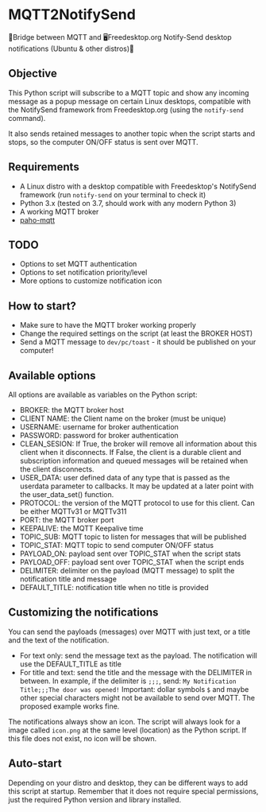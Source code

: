 # MQTT2NotifySend

🌉Bridge between MQTT and 🖥️Freedesktop.org Notify-Send desktop notifications (Ubuntu &amp; other distros)🐧

## Objective

This Python script will subscribe to a MQTT topic and show any incoming message as a popup message on certain Linux desktops, compatible with the NotifySend framework from Freedesktop.org (using the `notify-send` command).

It also sends retained messages to another topic when the script starts and stops, so the computer ON/OFF status is sent over MQTT.

## Requirements

- A Linux distro with a desktop compatible with Freedesktop's NotifySend framework (run `notify-send` on your terminal to check it)
- Python 3.x (tested on 3.7, should work with any modern Python 3)
- A working MQTT broker
- [paho-mqtt](https://pypi.org/project/paho-mqtt/)

## TODO

- Options to set MQTT authentication
- Options to set notification priority/level
- More options to customize notification icon

## How to start?

- Make sure to have the MQTT broker working properly
- Change the required settings on the script (at least the BROKER HOST)
- Send a MQTT message to `dev/pc/toast` - it should be published on your computer!

## Available options

All options are available as variables on the Python script:

- BROKER: the MQTT broker host
- CLIENT NAME: the Client name on the broker (must be unique)
- USERNAME: username for broker authentication
- PASSWORD: password for broker authentication
- CLEAN_SESION: If True, the broker will remove all information about this client when it disconnects. If False, the client is a durable client and subscription information and queued messages will be retained when the client disconnects.
- USER_DATA: user defined data of any type that is passed as the userdata parameter to callbacks. It may be updated at a later point with the user_data_set() function.
- PROTOCOL: the version of the MQTT protocol to use for this client. Can be either MQTTv31 or MQTTv311
- PORT: the MQTT broker port
- KEEPALIVE: the MQTT Keepalive time
- TOPIC_SUB: MQTT topic to listen for messages that will be published 
- TOPIC_STAT: MQTT topic to send computer ON/OFF status
- PAYLOAD_ON: payload sent over TOPIC_STAT when the script stats
- PAYLOAD_OFF: payload sent over TOPIC_STAT when the script ends
- DELIMITER: delimiter on the payload (MQTT message) to split the notification title and message
- DEFAULT_TITLE: notification title when no title is provided

## Customizing the notifications

You can send the payloads (messages) over MQTT with just text, or a title and the text of the notification.

- For text only: send the message text as the payload. The notification will use the DEFAULT_TITLE as title
- For title and text: send the title and the message with the DELIMITER in between. In example, if the delimiter is `;;;`, send:
`My Notification Title;;;The door was opened!`
Important: dollar symbols `$` and maybe other special characters might not be available to send over MQTT. The proposed example works fine.

The notifications always show an icon. The script will always look for a image called `icon.png` at the same level (location) as the Python script. If this file does not exist, no icon will be shown.

## Auto-start

Depending on your distro and desktop, they can be different ways to add this script at startup. Remember that it does not require special permissions, just the required Python version and library installed.
